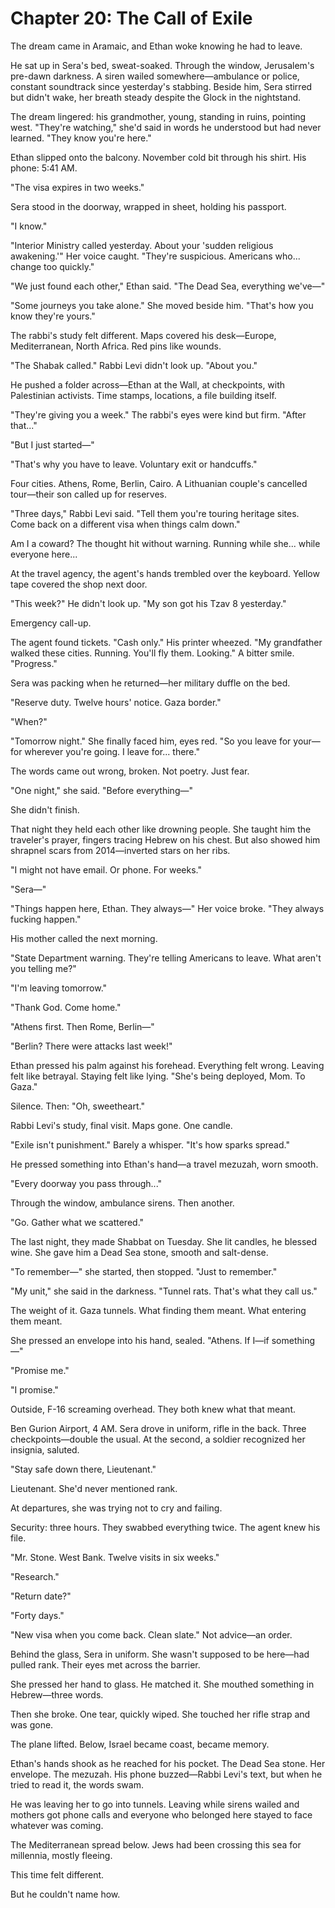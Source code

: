 # Chapter 20: The Call of Exile

The dream came in Aramaic, and Ethan woke knowing he had to leave.

He sat up in Sera's bed, sweat-soaked. Through the window, Jerusalem's pre-dawn darkness. A siren wailed somewhere—ambulance or police, constant soundtrack since yesterday's stabbing. Beside him, Sera stirred but didn't wake, her breath steady despite the Glock in the nightstand.

The dream lingered: his grandmother, young, standing in ruins, pointing west. "They're watching," she'd said in words he understood but had never learned. "They know you're here."

Ethan slipped onto the balcony. November cold bit through his shirt. His phone: 5:41 AM.

"The visa expires in two weeks."

Sera stood in the doorway, wrapped in sheet, holding his passport.

"I know."

"Interior Ministry called yesterday. About your 'sudden religious awakening.'" Her voice caught. "They're suspicious. Americans who... change too quickly."

"We just found each other," Ethan said. "The Dead Sea, everything we've—"

"Some journeys you take alone." She moved beside him. "That's how you know they're yours."

The rabbi's study felt different. Maps covered his desk—Europe, Mediterranean, North Africa. Red pins like wounds.

"The Shabak called." Rabbi Levi didn't look up. "About you."

He pushed a folder across—Ethan at the Wall, at checkpoints, with Palestinian activists. Time stamps, locations, a file building itself.

"They're giving you a week." The rabbi's eyes were kind but firm. "After that..."

"But I just started—"

"That's why you have to leave. Voluntary exit or handcuffs."

Four cities. Athens, Rome, Berlin, Cairo. A Lithuanian couple's cancelled tour—their son called up for reserves.

"Three days," Rabbi Levi said. "Tell them you're touring heritage sites. Come back on a different visa when things calm down."

Am I a coward? The thought hit without warning. Running while she... while everyone here...

At the travel agency, the agent's hands trembled over the keyboard. Yellow tape covered the shop next door.

"This week?" He didn't look up. "My son got his Tzav 8 yesterday."

Emergency call-up.

The agent found tickets. "Cash only." His printer wheezed. "My grandfather walked these cities. Running. You'll fly them. Looking." A bitter smile. "Progress."

Sera was packing when he returned—her military duffle on the bed.

"Reserve duty. Twelve hours' notice. Gaza border."

"When?"

"Tomorrow night." She finally faced him, eyes red. "So you leave for your—for wherever you're going. I leave for... there."

The words came out wrong, broken. Not poetry. Just fear.

"One night," she said. "Before everything—"

She didn't finish.

That night they held each other like drowning people. She taught him the traveler's prayer, fingers tracing Hebrew on his chest. But also showed him shrapnel scars from 2014—inverted stars on her ribs.

"I might not have email. Or phone. For weeks."

"Sera—"

"Things happen here, Ethan. They always—" Her voice broke. "They always fucking happen."

His mother called the next morning.

"State Department warning. They're telling Americans to leave. What aren't you telling me?"

"I'm leaving tomorrow."

"Thank God. Come home."

"Athens first. Then Rome, Berlin—"

"Berlin? There were attacks last week!"

Ethan pressed his palm against his forehead. Everything felt wrong. Leaving felt like betrayal. Staying felt like lying. "She's being deployed, Mom. To Gaza."

Silence. Then: "Oh, sweetheart."

Rabbi Levi's study, final visit. Maps gone. One candle.

"Exile isn't punishment." Barely a whisper. "It's how sparks spread."

He pressed something into Ethan's hand—a travel mezuzah, worn smooth.

"Every doorway you pass through..."

Through the window, ambulance sirens. Then another.

"Go. Gather what we scattered."

The last night, they made Shabbat on Tuesday. She lit candles, he blessed wine. She gave him a Dead Sea stone, smooth and salt-dense.

"To remember—" she started, then stopped. "Just to remember."

"My unit," she said in the darkness. "Tunnel rats. That's what they call us."

The weight of it. Gaza tunnels. What finding them meant. What entering them meant.

She pressed an envelope into his hand, sealed. "Athens. If I—if something—"

"Promise me."

"I promise."

Outside, F-16 screaming overhead. They both knew what that meant.

Ben Gurion Airport, 4 AM. Sera drove in uniform, rifle in the back. Three checkpoints—double the usual. At the second, a soldier recognized her insignia, saluted.

"Stay safe down there, Lieutenant."

Lieutenant. She'd never mentioned rank.

At departures, she was trying not to cry and failing.

Security: three hours. They swabbed everything twice. The agent knew his file.

"Mr. Stone. West Bank. Twelve visits in six weeks."

"Research."

"Return date?"

"Forty days."

"New visa when you come back. Clean slate." Not advice—an order.

Behind the glass, Sera in uniform. She wasn't supposed to be here—had pulled rank. Their eyes met across the barrier.

She pressed her hand to glass. He matched it. She mouthed something in Hebrew—three words.

Then she broke. One tear, quickly wiped. She touched her rifle strap and was gone.

The plane lifted. Below, Israel became coast, became memory.

Ethan's hands shook as he reached for his pocket. The Dead Sea stone. Her envelope. The mezuzah. His phone buzzed—Rabbi Levi's text, but when he tried to read it, the words swam. 

He was leaving her to go into tunnels. Leaving while sirens wailed and mothers got phone calls and everyone who belonged here stayed to face whatever was coming.

The Mediterranean spread below. Jews had been crossing this sea for millennia, mostly fleeing.

This time felt different. 

But he couldn't name how.
